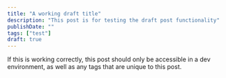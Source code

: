 ```yaml
---
title: "A working draft title"
description: "This post is for testing the draft post functionality"
publishDate: ""
tags: ["test"]
draft: true
---
```


If this is working correctly, this post should only be accessible in a dev environment, as well as any tags that are unique to this post.
